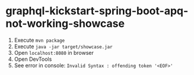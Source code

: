 # graphql-kickstart-spring-boot-apq-not-working-showcase

1. Execute ``mvn package``
2. Execute ``java -jar target/showcase.jar``
3. Open ``localhost:8080`` in browser
4. Open DevTools
5. See error in console: ``Invalid Syntax : offending token '<EOF>'``